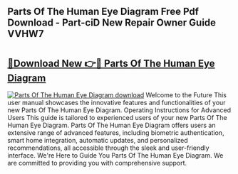 ## Parts Of The Human Eye Diagram Free Pdf Download - Part-ciD New Repair Owner Guide VVHW7

# <h2><a href="http://dfhklfr.blite.top/?on=Parts+Of+The+Human+Eye+Diagram">🔗Download New 👉🔴 Parts Of The Human Eye Diagram</a></h2>

[![Parts Of The Human Eye Diagram download](https://i.imgur.com/lujVjoI.png)](http://dfhklfr.blite.top/?on=Parts+Of+The+Human+Eye+Diagram)
Welcome to the Future This user manual showcases the innovative features and functionalities of your new Parts Of The Human Eye Diagram. Operating Instructions for Advanced Users This guide is tailored to experienced users of your new Parts Of The Human Eye Diagram. Parts Of The Human Eye Diagram offers users an extensive range of advanced features, including biometric authentication, smart home integration, automatic updates, and personalized recommendations, all accessible through the sleek and user-friendly interface. We're Here to Guide You Parts Of The Human Eye Diagram. We are committed to providing you with comprehensive support.
